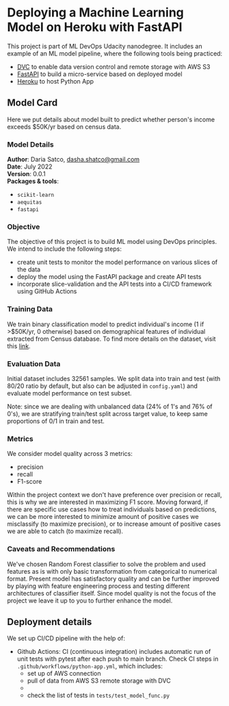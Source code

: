 # Deploying a Machine Learning Model on Heroku with FastAPI

This project is part of ML DevOps Udacity nanodegree. It includes an example of an ML model pipeline, where the following tools being practiced:
* [DVC](https://dvc.org) to enable data version control and remote storage with AWS S3
* [FastAPI](https://fastapi.tiangolo.com) to build a micro-service based on deployed model
* [Heroku](https://www.heroku.com) to host Python App

## Model Card

Here we put details about model built to predict whether person's income exceeds $50K/yr based on census data.

### Model Details

**Author**: Daria Satco, dasha.shatco@gmail.com \
**Date**: July 2022 \
**Version**: 0.0.1 \
**Packages & tools**:
* `scikit-learn`
* `aequitas`
* `fastapi`

### Objective

The objective of this project is to build ML model using DevOps principles. We intend to include the following steps:
 * create unit tests to monitor the model performance on various slices of the data
 * deploy the model using the FastAPI package and create API tests 
 * incorporate slice-validation and the API tests into a CI/CD framework using GitHub Actions

### Training Data

We train binary classification model to predict individual's income (1 if >$50K/yr, 0 otherwise) based on demographical features of individual extracted from Census database. To find more details on the dataset, visit this [link](https://archive.ics.uci.edu/ml/datasets/census+income). 

### Evaluation Data

Initial dataset includes 32561 samples. We split data into train and test (with 80/20 ratio by default, but also can be adjusted in `config.yaml`) and evaluate model performance on test subset.

Note: since we are dealing with unbalanced data (24% of 1's and 76% of 0's), we are stratifying train/test split across target value, to keep same proportions of 0/1 in train and test.

### Metrics

We consider model quality across 3 metrics:
* precision
* recall
* F1-score

Within the project context we don't have preference over precision or recall, this is why we are interested in maximizing F1 score. Moving forward, if there are specific use cases how to treat individuals based on predictions, we can be more interested to minimize amount of positive cases we misclassify (to maximize precision), or to increase amount of positive cases we are able to catch (to maximize recall).

### Caveats and Recommendations

We've chosen Random Forest classifier to solve the problem and used features as is with only basic transformation from categorical to numerical format. Present model has satisfactory quality and can be further improved by playing with feature engineering process and testing different architectures of classifier itself. Since model quality is not the focus of the project we leave it up to you to further enhance the model.  


## Deployment details

We set up CI/CD pipeline with the help of:
* Github Actions: CI (continuous integration) includes automatic run of unit tests with pytest after each push to main branch. Check CI steps in `.github/workflows/python-app.yml`, which includes: 
    - set up of AWS connection
    - pull of data from AWS S3 remote storage with DVC
    -
    - check the list of tests in `tests/test_model_func.py` 